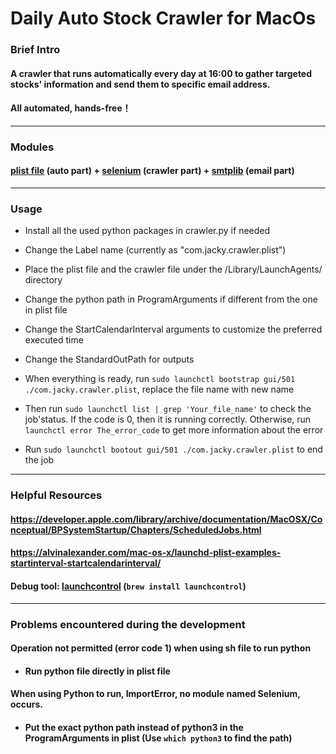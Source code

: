 # Daily Auto Stock Crawler for MacOs
### Brief Intro
#### A crawler that runs automatically every day at 16:00 to gather targeted stocks' information and send them to specific email address.    
#### All automated, hands-free！
---
### Modules
#### [plist file](https://developer.apple.com/library/archive/documentation/General/Reference/InfoPlistKeyReference/Articles/AboutInformationPropertyListFiles.html) (auto part) + [selenium](https://www.selenium.dev/) (crawler part) + [smtplib](https://docs.python.org/3/library/smtplib.html) (email part)
---
### Usage
- Install all the used python packages in crawler.py if needed
- Change the Label name (currently as "com.jacky.crawler.plist")
- Place the plist file and the crawler file under the /Library/LaunchAgents/ directory
- Change the python path in ProgramArguments if different from the one in plist file
- Change the StartCalendarInterval arguments to customize the preferred executed time
- Change the StandardOutPath for outputs

- When everything is ready, run `sudo launchctl bootstrap gui/501 ./com.jacky.crawler.plist`, replace the file name with new name
- Then run `sudo launchctl list | grep 'Your_file_name'` to check the job'status. If the code is 0, then it is running correctly. Otherwise, run `launchctl error The_error_code` to get more information about the error
- Run `sudo launchctl bootout gui/501 ./com.jacky.crawler.plist` to end the job
---
### Helpful Resources
#### https://developer.apple.com/library/archive/documentation/MacOSX/Conceptual/BPSystemStartup/Chapters/ScheduledJobs.html
#### https://alvinalexander.com/mac-os-x/launchd-plist-examples-startinterval-startcalendarinterval/
#### Debug tool: [launchcontrol](https://www.soma-zone.com/LaunchControl/) (`brew install launchcontrol`)
---
### Problems encountered during the development

#### Operation not permitted (error code 1) when using sh file to run python  
- ####  Run python file directly in plist file

#### When using Python to run, ImportError, no module named Selenium, occurs. 
- #### Put the exact python path instead of python3 in the ProgramArguments in plist (Use `which python3` to find the path)